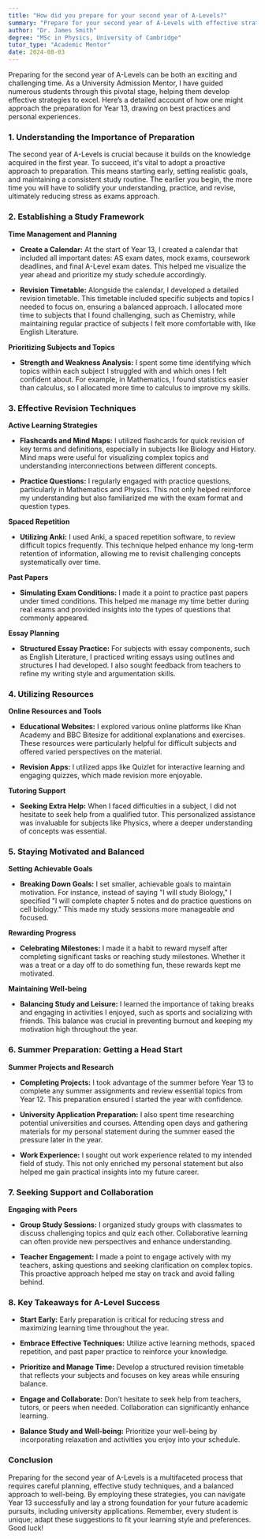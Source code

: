 ```yaml
---
title: "How did you prepare for your second year of A-Levels?"
summary: "Prepare for your second year of A-Levels with effective strategies, early planning, and realistic goals for academic success and personal growth."
author: "Dr. James Smith"
degree: "MSc in Physics, University of Cambridge"
tutor_type: "Academic Mentor"
date: 2024-08-03
---
```


Preparing for the second year of A-Levels can be both an exciting and challenging time. As a University Admission Mentor, I have guided numerous students through this pivotal stage, helping them develop effective strategies to excel. Here’s a detailed account of how one might approach the preparation for Year 13, drawing on best practices and personal experiences.

### 1. Understanding the Importance of Preparation

The second year of A-Levels is crucial because it builds on the knowledge acquired in the first year. To succeed, it's vital to adopt a proactive approach to preparation. This means starting early, setting realistic goals, and maintaining a consistent study routine. The earlier you begin, the more time you will have to solidify your understanding, practice, and revise, ultimately reducing stress as exams approach.

### 2. Establishing a Study Framework

**Time Management and Planning**

- **Create a Calendar:** At the start of Year 13, I created a calendar that included all important dates: AS exam dates, mock exams, coursework deadlines, and final A-Level exam dates. This helped me visualize the year ahead and prioritize my study schedule accordingly.
  
- **Revision Timetable:** Alongside the calendar, I developed a detailed revision timetable. This timetable included specific subjects and topics I needed to focus on, ensuring a balanced approach. I allocated more time to subjects that I found challenging, such as Chemistry, while maintaining regular practice of subjects I felt more comfortable with, like English Literature.

**Prioritizing Subjects and Topics**

- **Strength and Weakness Analysis:** I spent some time identifying which topics within each subject I struggled with and which ones I felt confident about. For example, in Mathematics, I found statistics easier than calculus, so I allocated more time to calculus to improve my skills. 

### 3. Effective Revision Techniques

**Active Learning Strategies**

- **Flashcards and Mind Maps:** I utilized flashcards for quick revision of key terms and definitions, especially in subjects like Biology and History. Mind maps were useful for visualizing complex topics and understanding interconnections between different concepts.

- **Practice Questions:** I regularly engaged with practice questions, particularly in Mathematics and Physics. This not only helped reinforce my understanding but also familiarized me with the exam format and question types.

**Spaced Repetition**

- **Utilizing Anki:** I used Anki, a spaced repetition software, to review difficult topics frequently. This technique helped enhance my long-term retention of information, allowing me to revisit challenging concepts systematically over time.

**Past Papers**

- **Simulating Exam Conditions:** I made it a point to practice past papers under timed conditions. This helped me manage my time better during real exams and provided insights into the types of questions that commonly appeared.

**Essay Planning**

- **Structured Essay Practice:** For subjects with essay components, such as English Literature, I practiced writing essays using outlines and structures I had developed. I also sought feedback from teachers to refine my writing style and argumentation skills.

### 4. Utilizing Resources

**Online Resources and Tools**

- **Educational Websites:** I explored various online platforms like Khan Academy and BBC Bitesize for additional explanations and exercises. These resources were particularly helpful for difficult subjects and offered varied perspectives on the material.

- **Revision Apps:** I utilized apps like Quizlet for interactive learning and engaging quizzes, which made revision more enjoyable.

**Tutoring Support**

- **Seeking Extra Help:** When I faced difficulties in a subject, I did not hesitate to seek help from a qualified tutor. This personalized assistance was invaluable for subjects like Physics, where a deeper understanding of concepts was essential.

### 5. Staying Motivated and Balanced

**Setting Achievable Goals**

- **Breaking Down Goals:** I set smaller, achievable goals to maintain motivation. For instance, instead of saying "I will study Biology," I specified "I will complete chapter 5 notes and do practice questions on cell biology." This made my study sessions more manageable and focused.

**Rewarding Progress**

- **Celebrating Milestones:** I made it a habit to reward myself after completing significant tasks or reaching study milestones. Whether it was a treat or a day off to do something fun, these rewards kept me motivated.

**Maintaining Well-being**

- **Balancing Study and Leisure:** I learned the importance of taking breaks and engaging in activities I enjoyed, such as sports and socializing with friends. This balance was crucial in preventing burnout and keeping my motivation high throughout the year.

### 6. Summer Preparation: Getting a Head Start

**Summer Projects and Research**

- **Completing Projects:** I took advantage of the summer before Year 13 to complete any summer assignments and review essential topics from Year 12. This preparation ensured I started the year with confidence.

- **University Application Preparation:** I also spent time researching potential universities and courses. Attending open days and gathering materials for my personal statement during the summer eased the pressure later in the year.

- **Work Experience:** I sought out work experience related to my intended field of study. This not only enriched my personal statement but also helped me gain practical insights into my future career.

### 7. Seeking Support and Collaboration

**Engaging with Peers**

- **Group Study Sessions:** I organized study groups with classmates to discuss challenging topics and quiz each other. Collaborative learning can often provide new perspectives and enhance understanding.

- **Teacher Engagement:** I made a point to engage actively with my teachers, asking questions and seeking clarification on complex topics. This proactive approach helped me stay on track and avoid falling behind.

### 8. Key Takeaways for A-Level Success

- **Start Early:** Early preparation is critical for reducing stress and maximizing learning time throughout the year.

- **Embrace Effective Techniques:** Utilize active learning methods, spaced repetition, and past paper practice to reinforce your knowledge.

- **Prioritize and Manage Time:** Develop a structured revision timetable that reflects your subjects and focuses on key areas while ensuring balance.

- **Engage and Collaborate:** Don't hesitate to seek help from teachers, tutors, or peers when needed. Collaboration can significantly enhance learning.

- **Balance Study and Well-being:** Prioritize your well-being by incorporating relaxation and activities you enjoy into your schedule.

### Conclusion

Preparing for the second year of A-Levels is a multifaceted process that requires careful planning, effective study techniques, and a balanced approach to well-being. By employing these strategies, you can navigate Year 13 successfully and lay a strong foundation for your future academic pursuits, including university applications. Remember, every student is unique; adapt these suggestions to fit your learning style and preferences. Good luck!
    